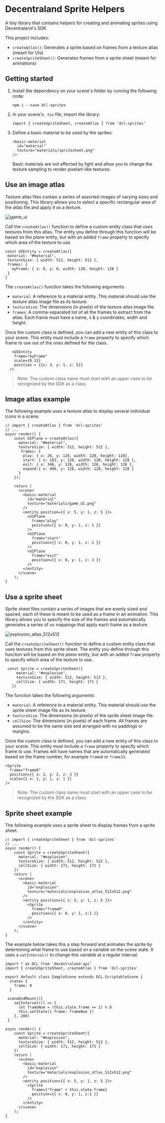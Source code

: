 # Decentraland Sprite Helpers

A tiny library that contains helpers for creating and animating sprites using Decentraland's SDK.

This project includes:

- `createAtlas()`: Generates a sprite based on frames from a texture atlas (meant for UIs)
- `createSpriteSheet()`: Generates frames from a sprite sheet (meant for animations)

## Getting started

1)  Install the dependency on your scene's folder by running the following code:

    `npm i --save dcl-sprites`

2) In your scene's `.tsx` file, import the library:

    `import { createSpriteSheet, createAtlas } from 'dcl-sprites'`

3) Define a basic material to be used by the sprites:

    ```tsx
    <basic-material
      id="material"
      texture="materials/spritesheet.png"
    />
    ```

    Basic materials are not affected by light and allow you to change the texture sampling to render pixelart-like textures.

## Use an image atlas

Texture atlas files contain a series of assorted images of varying sizes and positioning. This library allows you to select a specific rectangular area of the atlas file and apply it as a texture.

![game_ui](https://user-images.githubusercontent.com/3507907/46106671-c4cce500-c1af-11e8-845b-eb76b14a467c.png)

Call the `createAtlas()` function to define a custom entity class that uses textures from this atlas. The entity you define through this function will be based on the _plane_ entity, but with an added `frame` property to specify which area of the texture to use.

 ```tsx
const UIEntity = createAtlas({
  material: "#material",
  textureSize: { width: 512, height: 512 },
  frames: {
    myFrame: { x: 0, y: 0, width: 128, height: 128 }
  }
}
```

The `createAtlas()` function takes the following arguments:

- `material`: A reference to a material entity. This material should use the texture atlas image file as its texture.
- `textureSize`: The dimensions (in pixels) of the texture atlas image file.
- `frames`: A comma-separated list of all the frames to extract from the atlas. Each frame must have a name, x & y coordinates, width and height.

Once the custom class is defined, you can add a new entity of this class to your scene. This entity must include a `frame` property to specify which frame to use out of the ones defined for the class.


```tsx
   <UIEntity
    frame="myFrame"
    scale={0.15}
    position = {{x: 3, y: 1, z: 5}}
  />
```

> Note: The custom class name must start with an upper case to be recognized by the SDK as a class.

## Image atlas example


The following example uses a texture atlas to display several individual icons in a scene.


```tsx
// import { createAtlas } from 'dcl-sprites'
// ...
async render() {
    const UIPlane = createAtlas({
      material: "#material",
      textureSize: { width: 512, height: 512 },
       frames: {
        play: { x: 26, y: 128, width: 128, height: 128},
        start: { x: 183, y: 128, width: 128, height: 128 },
        exit: { x: 346, y: 128, width: 128, height: 128 },
        expand:{ x: 496, y: 128, width: 128, height: 128 }
      }
    });

    return (
      <scene>
        <basic-material
          id="material"
          texture="materials/game_UI.png"
        />
        <entity position={{ x: 5, y: 1, z: 5 }}>
          <UIPlane
            frame="play"
            position={{ x: 0, y: 1, z: 1 }}
          />
          <UIPlane
            frame="start"
            position={{ x: 0, y: 1, z: 2 }}
          />
          <UIPlane
            frame="exit"
            position={{ x: 0, y: 1, z: 3 }}
          />
        </entity>
      </scene>
    );
}
```

## Use a sprite sheet

Sprite sheet files contain a series of images that are evenly sized and spaced, each of these is meant to be used as a frame in an animation. This library allows you to specify the size of the frames and automatically generates a series of uv mappings that apply each frame as a texture.

![explosion_atlas_512x512](https://user-images.githubusercontent.com/3507907/46106673-c72f3f00-c1af-11e8-9886-75eeadd12faf.png)

Call the `createSpriteSheet()` function to define a custom entity class that uses textures from this sprite sheet. The entity you define through this function will be based on the _plane_ entity, but with an added `frame` property to specify which area of the texture to use.

 ```tsx
  const Sprite = createSpriteSheet({
      material: "#explosion",
      textureSize: { width: 512, height: 512 },
      cellSize: { width: 171, height: 171 }
    })
```

The function takes the following arguments:

- `material`: A reference to a material entity. This material should use the sprite sheet image file as its texture.
- `textureSize`: The dimensions (in pixels) of the sprite sheet image file.
- `cellSize`: The dimensions (in pixels) of each frame. All frames are assumed to be the same size and arranged with no paddings or margins.

Once the custom class is defined, you can add a new entity of this class to your scene. This entity must include a `frame` property to specify which frame to use. Frames will have names that are automatically generated based on the frame number, for example `frame0` or `frame15`.


```tsx
<Sprite
  frame="frame0"
  position={{ x: 2, y: 2, z: 3 }}
  scale={{ x: 1, y: 1, z: 1 }}
/>
```
> Note: The custom class name must start with an upper case to be recognized by the SDK as a class.


## Sprite sheet example

The following example uses a sprite sheet to display frames from a sprite sheet.

```tsx
// import { createSpriteSheet } from 'dcl-sprites'
// ...
async render() {
    const Sprite = createSpriteSheet({
      material: "#explosion",
      textureSize: { width: 512, height: 512 },
      cellSize: { width: 171, height: 171 }
    })
    return (
      <scene>
        <basic-material
          id="explosion"
          texture="materials/explosion_atlas_512x512.png"
        /> 
        <entity position={{ x: 5, y: 1, z: 5 }}>
          <Sprite
            frame="frame0"
            position={{ x: 0, y: 1, z:1 }}
          />
        </entity>
      </scene>
    );
}
```

The example below takes this a step forward and animates the sprite by determining what frame to use based on a variable on the scene state. It uses a `setInterval()` to change this variable at a regular interval.


```tsx
import * as DCL from 'decentraland-api'
import { createSpriteSheet, createAtlas } from 'dcl-sprites'

export default class SampleScene extends DCL.ScriptableScene {
  state= {
    frame: 0
  }

 sceneDidMount(){
    setInterval(() => {
      let frameNum = (this.state.frame += 1) % 8
      this.setState({ frame: frameNum })
    }, 200)
 }

async render() {
    const Sprite = createSpriteSheet({
      material: "#explosion",
      textureSize: { width: 512, height: 512 },
      cellSize: { width: 171, height: 171 }
    })
    return (
      <scene>
        <basic-material
          id="explosion"
          texture="materials/explosion_atlas_512x512.png"
        /> 
        <entity position={{ x: 5, y: 1, z: 5 }}>
          <Sprite
            frame={"frame" + this.state.frame}
            position={{ x: 0, y: 1, z:1 }}
          />
        </entity>
      </scene>
    );
}
```
